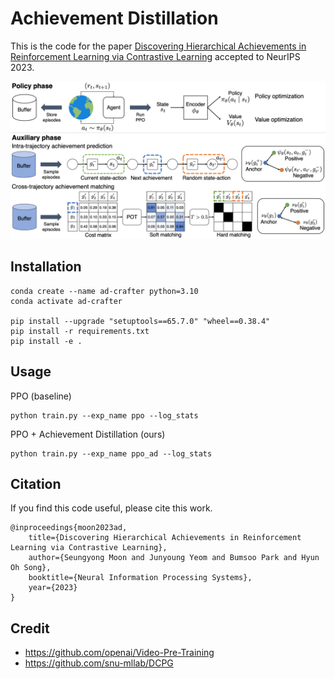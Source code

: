 # Achievement Distillation

This is the code for the paper [Discovering Hierarchical Achievements in Reinforcement Learning via Contrastive Learning](https://arxiv.org/abs/2307.03486) accepted to NeurIPS 2023.

![Overview](figures/overview.png)

## Installation

```
conda create --name ad-crafter python=3.10
conda activate ad-crafter

pip install --upgrade "setuptools==65.7.0" "wheel==0.38.4"
pip install -r requirements.txt
pip install -e .
```

## Usage

PPO (baseline)
```
python train.py --exp_name ppo --log_stats
```

PPO + Achievement Distillation (ours)
```
python train.py --exp_name ppo_ad --log_stats
```

## Citation

If you find this code useful, please cite this work.

```
@inproceedings{moon2023ad,
    title={Discovering Hierarchical Achievements in Reinforcement Learning via Contrastive Learning},
    author={Seungyong Moon and Junyoung Yeom and Bumsoo Park and Hyun Oh Song},
    booktitle={Neural Information Processing Systems},
    year={2023}
}
```

## Credit
- https://github.com/openai/Video-Pre-Training
- https://github.com/snu-mllab/DCPG
